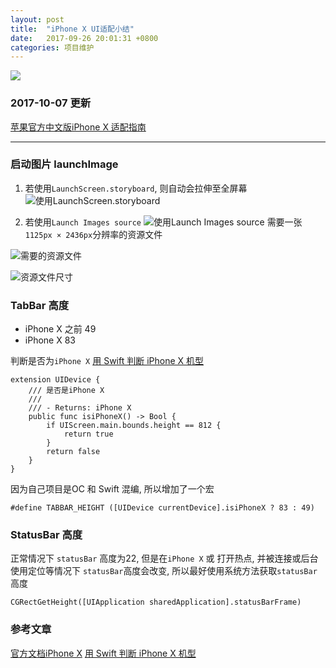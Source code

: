 ```yaml
---
layout: post
title:  "iPhone X UI适配小结"
date:   2017-09-26 20:01:31 +0800
categories: 项目维护
---
```

![](http://upload-images.jianshu.io/upload_images/3538284-27726434142f4634.png?imageMogr2/auto-orient/strip%7CimageView2/2/w/1240)
### 2017-10-07 更新
[苹果官方中文版iPhone X 适配指南](https://developer.apple.com/cn/ios/update-apps-for-iphone-x/)

---

### 启动图片 launchImage
1. 若使用`LaunchScreen.storyboard`, 则自动会拉伸至全屏幕
![使用LaunchScreen.storyboard](http://upload-images.jianshu.io/upload_images/3538284-6ea93171daece234.png?imageMogr2/auto-orient/strip%7CimageView2/2/w/1240)

2. 若使用`Launch Images source`
![使用Launch Images source](http://upload-images.jianshu.io/upload_images/3538284-58ee1b49f74e0af4.png?imageMogr2/auto-orient/strip%7CimageView2/2/w/1240)
需要一张`1125px × 2436px`分辨率的资源文件

![需要的资源文件](http://upload-images.jianshu.io/upload_images/3538284-99a42f3197df59eb.png?imageMogr2/auto-orient/strip%7CimageView2/2/w/1240)

![资源文件尺寸](http://upload-images.jianshu.io/upload_images/3538284-cd400296391476ad.png?imageMogr2/auto-orient/strip%7CimageView2/2/w/1240)

### TabBar 高度
* iPhone X 之前   49
* iPhone X           83

判断是否为`iPhone X`  [用 Swift 判断 iPhone X 机型](https://imtx.me/archives/2374.html)
```
extension UIDevice {
    /// 是否是iPhone X
    ///
    /// - Returns: iPhone X
    public func isiPhoneX() -> Bool {
        if UIScreen.main.bounds.height == 812 {
            return true
        }
        return false
    }
}
```
因为自己项目是OC 和 Swift 混编, 所以增加了一个宏
```
#define TABBAR_HEIGHT ([UIDevice currentDevice].isiPhoneX ? 83 : 49)
```

### StatusBar 高度
正常情况下  `statusBar` 高度为22, 但是在`iPhone X` 或 打开热点, 并被连接或后台使用定位等情况下  `statusBar`高度会改变, 所以最好使用系统方法获取`statusBar`高度
```
CGRectGetHeight([UIApplication sharedApplication].statusBarFrame)
```
### 参考文章
[官方文档iPhone X](https://developer.apple.com/ios/human-interface-guidelines/overview/iphone-x/)
[用 Swift 判断 iPhone X 机型](https://imtx.me/archives/2374.html)

[jekyll-docs]: https://jekyllrb.com/docs/home
[jekyll-gh]:   https://github.com/jekyll/jekyll
[jekyll-talk]: https://talk.jekyllrb.com/


